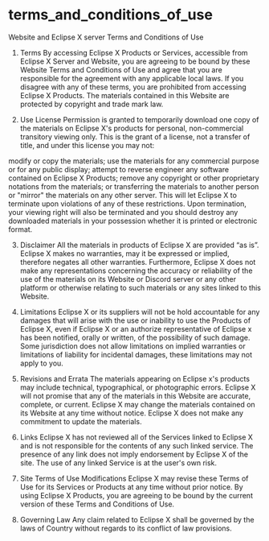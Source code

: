 # terms_and_conditions_of_use

Website and Eclipse X server Terms and Conditions of Use
1. Terms
By accessing Eclipse X Products or Services, accessible from Eclipse X Server and Website, you are agreeing to be bound by these Website Terms and Conditions of Use and agree that you are responsible for the agreement with any applicable local laws. If you disagree with any of these terms, you are prohibited from accessing Eclipse X Products. The materials contained in this Website are protected by copyright and trade mark law.

2. Use License
Permission is granted to temporarily download one copy of the materials on Eclipse X's products  for personal, non-commercial transitory viewing only. This is the grant of a license, not a transfer of title, and under this license you may not:

modify or copy the materials;
use the materials for any commercial purpose or for any public display;
attempt to reverse engineer any software contained on Eclipse X Products;
remove any copyright or other proprietary notations from the materials; or
transferring the materials to another person or "mirror" the materials on any other server.
This will let Eclipse X to terminate upon violations of any of these restrictions. Upon termination, your viewing right will also be terminated and you should destroy any downloaded materials in your possession whether it is printed or electronic format.

3. Disclaimer
All the materials in products of Eclipse X are provided “as is”. Eclipse X makes no warranties, may it be expressed or implied, therefore negates all other warranties. Furthermore, Eclipse X does not make any representations concerning the accuracy or reliability of the use of the materials on its Website or Discord server or any other platform or otherwise relating to such materials or any sites linked to this Website.

4. Limitations
Eclipse X or its suppliers will not be hold accountable for any damages that will arise with the use or inability to use the Products of Eclipse X, even if Eclipse X or an authorize representative of Eclipse x has been notified, orally or written, of the possibility of such damage. Some jurisdiction does not allow limitations on implied warranties or limitations of liability for incidental damages, these limitations may not apply to you.

5. Revisions and Errata
The materials appearing on Eclipse x's products may include technical, typographical, or photographic errors. Eclipse X will not promise that any of the materials in this Website are accurate, complete, or current. Eclipse X may change the materials contained on its Website at any time without notice. Eclipse X does not make any commitment to update the materials.

6. Links
Eclipse X has not reviewed all of the Services linked to Eclipse X and is not responsible for the contents of any such linked service. The presence of any link does not imply endorsement by Eclipse X of the site. The use of any linked Service is at the user's own risk.

7. Site Terms of Use Modifications
Eclipse X may revise these Terms of Use for its Services or Products at any time without prior notice. By using Eclipse X Products, you are agreeing to be bound by the current version of these Terms and Conditions of Use.

8. Governing Law
Any claim related to Eclipse X shall be governed by the laws of Country without regards to its conflict of law provisions.
